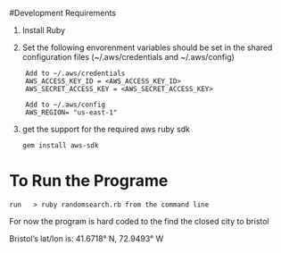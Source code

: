 #Development Requirements

1. Install Ruby

2. Set the following envorenment variables should be set in the shared configuration files (~/.aws/credentials and ~/.aws/config) 
  
```
	Add to ~/.aws/credentials
	AWS_ACCESS_KEY_ID = <AWS_ACCESS_KEY_ID>
	AWS_SECRET_ACCESS_KEY = <AWS_SECRET_ACCESS_KEY>

	Add to ~/.aws/config
	AWS_REGION= "us-east-1"

```

3. get the support for the required aws ruby sdk

    ```
    gem install aws-sdk
    ```

# To Run the Programe

 ```
 run   > ruby randomsearch.rb from the command line
 ```

For now the program is hard coded to the find the closed city to bristol 

Bristol’s lat/lon is: 41.6718° N, 72.9493° W